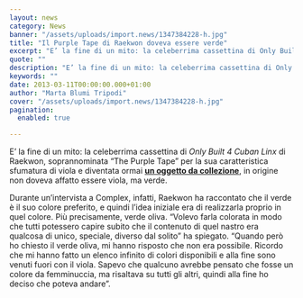 ```yaml
---
layout: news
category: News
banner: "/assets/uploads/import.news/1347384228-h.jpg"
title: "Il Purple Tape di Raekwon doveva essere verde"
excerpt: "E’ la fine di un mito: la celeberrima cassettina di Only Built 4 Cuban Linx di Raekwon, soprannominata “The Purple Tape” per la sua caratteristica sfumatura di viola e diventata ormai un oggetto da collezione, in origine non doveva affatto essere viola, ma verde. Durante un’intervista a Complex, infatti, Raekwon ha raccontato che il verde [&hellip"
quote: ""
description: "E’ la fine di un mito: la celeberrima cassettina di Only Built 4 Cuban Linx di Raekwon, soprannominata “The Purple Tape” per la sua caratteristica sfumatura di viola e diventata ormai un oggetto da collezione, in origine non doveva affatto essere viola, ma verde. Durante un’intervista a Complex, infatti, Raekwon ha raccontato che il verde [&hellip"
keywords: ""
date: 2013-03-11T00:00:00.000+01:00
author: "Marta Blumi Tripodi"
cover: "/assets/uploads/import.news/1347384228-h.jpg"
pagination:
  enabled: true

---
```


E’ la fine di un mito: la celeberrima cassettina di _Only Built 4 Cuban Linx_ di Raekwon, soprannominata “The Purple Tape” per la sua caratteristica sfumatura di viola e diventata ormai [**un oggetto da collezione**](https://hotmc.com/only-built-4-cuban-linx-ristampa-speciale-della-cassetta-viola/ "http://hotmc.com/only-built-4-cuban-linx-ristampa-speciale-della-cassetta-viola/"), in origine non doveva affatto essere viola, ma verde.

Durante un’intervista a Complex, infatti, Raekwon ha raccontato che il verde è il suo colore preferito, e quindi l’idea iniziale era di realizzarla proprio in quel colore. Più precisamente, verde oliva. “Volevo farla colorata in modo che tutti potessero capire subito che il contenuto di quel nastro era qualcosa di unico, speciale, diverso dal solito” ha spiegato. “Quando però ho chiesto il verde oliva, mi hanno risposto che non era possibile. Ricordo che mi hanno fatto un elenco infinito di colori disponibili e alla fine sono venuti fuori con il viola. Sapevo che qualcuno avrebbe pensato che fosse un colore da femminuccia, ma risaltava su tutti gli altri, quindi alla fine ho deciso che poteva andare”.